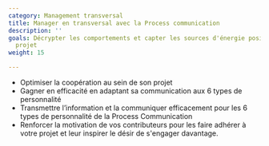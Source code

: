 ```yaml
---
category: Management transversal
title: Manager en transversal avec la Process communication
description: ''
goals: Décrypter les comportements et capter les sources d'énergie positive dans un
  projet
weight: 15

---
```

* Optimiser la coopération au sein de son projet
* Gagner en efficacité en adaptant sa communication aux 6 types de personnalité
* Transmettre l’information et la communiquer efficacement pour les 6 types de personnalité de la Process Communication
* Renforcer la motivation de vos contributeurs pour les faire adhérer à votre projet et leur inspirer le désir de s'engager davantage.